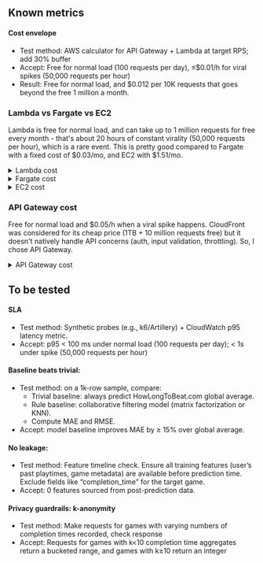 ## Known metrics
#### Cost envelope
- Test method: AWS calculator for API Gateway + Lambda at target RPS; add 30% buffer
- Accept: Free for normal load (100 requests per day), ≤$0.01/h for viral spikes (50,000 requests per hour)
- Result: Free for normal load, and $0.012 per 10K requests that goes beyond the free 1 million a month.

### Lambda vs Fargate vs EC2

Lambda is free for normal load, and can take up to 1 million requests for free every month - that's about 20 hours of constant virality (50,000 requests per hour), which is a rare event. This is pretty good compared to Fargate with a fixed cost of $0.03/mo, and EC2 with $1.51/mo.

<details>
<summary>Lambda cost</summary>
AWS pricing calculator, normal load stays in free tier
<img src="lambda-cost.png" alt="lambda-cost" width="300"/>

AWS pricing calculator, free for 1 million requests per month and costs $0.0000002/req beyond that. That's about $0.002 per 10K requests going beyond the free tier.
<img src="lambda-cost-viral.png" alt="lambda-cost-viral" width="300"/>
</details>

<details>
<summary>Fargate cost</summary>

AWS pricing calculator, normal load costs $0.03/mo.
<img src="fargate-cost.png" alt="fargate-cost-viral" width="300"/>

AWS pricing calculator, viral spike costs $0.03/mo - same price.
<img src="fargate-cost-viral.png" alt="fargate-cost-viral" width="300"/>

</details>

<details>
<summary>
EC2 cost
</summary>
AWS pricing calculator, normal load, cheapest type, costs $1.31/mo. Already more expensive than Fargate, so rule this out.

<img src="ec2-specs.png" alt="ec2-specs" width="300"/>
<img src="ec2-cost.png" alt="ec2-cost" width="300">
</details>


### API Gateway cost
Free for normal load and $0.05/h when a viral spike happens. CloudFront was considered for its cheap price (1TB + 10 million requests free) but it doesn't natively handle API concerns (auth, input validation, throttling). So, I chose API Gateway.

<details>
<summary>API Gateway cost</summary>
AWS pricing calculator, normal load stays in free tier
<img src="api-gateway-cost.png" alt="api-gateway-cost" width="300"/>

AWS pricing calculator, free for 1 million requests per month and costs $0.000001/req beyond that. That's about $0.01 per 10K requests going beyond the free tier.
<img src="api-gateway-cost-viral.png" alt="api-gateway-cost-viral" width="300"/>
</details>

## To be tested

#### SLA
- Test method: Synthetic probes (e.g., k6/Artillery) + CloudWatch p95 latency metric. 
- Accept: p95 < 100 ms under normal load (100 requests per day); < 1s under spike (50,000 requests per hour)

#### Baseline beats trivial:
- Test method: on a 1k-row sample, compare:  
    - Trivial baseline: always predict HowLongToBeat.com global average.  
    - Rule baseline: collaborative filtering model (matrix factorization or KNN).
    - Compute MAE and RMSE.
- Accept: model baseline improves MAE by ≥ 15% over global average.

#### No leakage:
- Test method: Feature timeline check. Ensure all training features (user’s past playtimes, game metadata) are available before prediction time. Exclude fields like “completion_time” for the target game.
- Accept: 0 features sourced from post-prediction data.

#### Privacy guardrails: k-anonymity
- Test method: Make requests for games with varying numbers of completion times recorded, check response
- Accept: Requests for games with k<10 completion time aggregates return a bucketed range, and games with k≥10 return an integer